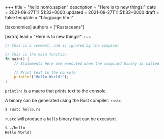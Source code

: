 +++
title = "hello homo.sapien"
description = "Here is to new things!"
date = 	2021-09-27T11:51:33+0000
updated = 2021-09-27T11:51:33+0000
draft = false
template = "blog/page.html"

[taxonomies]
authors = ["Rustaceans"]

[extra]
lead = "Here is to new things!"
+++

```rust
// This is a comment, and is ignored by the compiler

// This is the main function
fn main() {
    // Statements here are executed when the compiled binary is called

    // Print text to the console
    println!("Hello World!");
}
```

`println!` is a macro that prints text to the console.

A binary can be generated using the Rust compiler: `rustc`.

```bash
$ rustc hello.rs
```

`rustc` will produce a `hello` binary that can be executed.

```bash
$ ./hello
Hello World!
```
